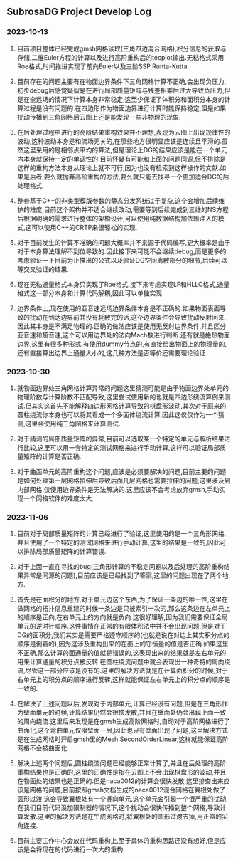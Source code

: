 ## SubrosaDG Project Develop Log

### 2023-10-13

1. 目前项目整体已经完成gmsh网格读取(三角四边混合网格),积分信息的获取与存储,二维Euler方程的计算以及进行高阶重构后的tecplot输出.无粘格式采用Roe格式,时间推进实现了前向Euler以及三阶SSP Runta-Kutta.

2. 目前存在的问题主要有在物面边界条件下三角网格计算不正确,会出现负压力,初步debug后感觉疑似是在进行局部质量矩阵与残差相乘后过大导致负压力,但是在全远场的情况下计算本身非常稳定,这至少保证了体积分和面积分本身的计算过程是没有问题的.在四边形作为物面边界进行计算时能保持稳定,但是如果扰动传播到三角网格后云图上还是能发现一些非物理的现象.

3. 在后处理过程中进行的高阶结果重构效果并不理想,表现为云图上出现规律性的波动,这种波动本身是和流场无关的,在那些地方很明显应该是连续且平滑的.虽然这里采用的是相邻点平均的算法,但是理论上DG的结果应该是能在一个单元内本身就保持一定的单调性的.目前怀疑有可能和上面的问题同源,但不排除是这样的重构方法本身从理论上就不可行,因为也没有检索到这样操作的文献.如果是后者,要么就抛弃高阶重构的方法,要么就只能去找寻一个更加适合DG的后处理格式.

4. 整套基于C++的非类型模版参数的静态分发系统过于复杂,这个会增加后续维护的难度,目前这个架构并不适合继续改动,需要等到后续完成到三维的NS方程后根据明确的需求进行整体的架构设计,可以使用纯数据结构加依赖注入的模式,这可以使用C++的CRTP来很轻松的实现.

5. 对于目前发生的计算不准确的问题大概率并不来源于代码编写,更大概率是由于对于本身算法理解不到位导致的.因此接下来可能不会继续debug,而是更多的考虑验证一下目前为止推出的公式以及验证DG空间离散部分的细节,后续可以等交叉验证的结果.

6. 现在无粘通量格式本身只实现了Roe格式,接下来考虑实现LF和HLLC格式,通量格式这一部分本身和计算代码解耦,因此可以单独实现.

7. 边界条件上,现在使用的亚音速远场边界条件本身是不正确的.如果物面表面导致的扰动在到达边界前并没有耗散完的话,这个边界条件会导致扰动反射回来,因此其本身是不满足物理的.正确的做法应该是使用无反射边界条件,并且区分亚音速和超音速,这个可以用边界处的法向Mach数进行判断.还有就是绝热物面边界,这里有很多种形式,有使用dummy节点的,有直接给出物面上的物理量的,还有直接算出边界上通量大小的,这几种方法是否等价还需要理论验证.

### 2023-10-30

1. 就物面边界处三角网格计算异常的问题这里猜测可能是由于物面边界处单元的物理阶数与计算阶数不匹配导致,这里尝试使用新的也就是四边形绕流算例来测试.但其实这首先不能解释四边形网格计算导致的棋盘形波动,其次对于原来的圆柱绕流你本身也可以将其看成一个多面体绕流计算,因此这仅仅作为一个猜测,这里会使用纯三角网格来计算测试.

2. 对于猜测的局部质量矩阵的异常,目前可以选取某一个特定的单元与解析结果进行比较,这里可以用一套特定的测试网格来进行手动计算,这样可以验证局部质量矩阵的计算是否正确.

3. 对于曲面单元的高阶重构这个问题,应该是必须要解决的问题,目前主要的问题是如何处理第一层网格拉伸后导致后面几层网格也需要拉伸的问题,这里涉及到内部网格,仅使用边界条件是无法解决的.这里应该不会考虑放弃gmsh,手动实现一个网格软件的难度太大.

### 2023-11-06

1. 目前对于局部质量矩阵的计算已经进行了验证,这里使用的是一个三角形网格,并且使用了一个特定的测试网格来进行手动计算,这里的结果是一致的,因此可以排除局部质量矩阵的计算错误.

2. 对于上面一直在寻找的bug(三角形计算的不稳定问题以及后处理的高阶重构结果异常是同源的问题),目前应该是已经找到了答案,这里的问题出现在了两个地方.

3. 首先是在面积分的地方,对于单元边这个东西,为了保证一条边的唯一性,这里在做网格的拓扑信息重建的时候一条边是只被索引一次的,那么这条边在左单元上的顺序是正向,在右单元上的方向就是负向.这很好理解,因为我们需要保证全局单元的逆时针顺序.这件事情在正常的有限体积法中并不会出现问题,但是对于DG的面积分,我们其实是需要严格遵守顺序的(也就是说在对边上其实积分点的顺序是倒着的),因为这涉及重构出来的在面上的守恒量的值是否正确.如果这里不正确,那么计算的面通量的值就是错误的,这表现出来的结果就是左右单元的用来计算通量的积分点被反转.在圆柱绕流问题中就会表现出一种奇特的周向绕流,尽管这一部分应该是没有的.这里的解决方法就是在计算面积分的时候,对于右单元上的积分点的顺序进行反转,这样就能保证左右单元上的积分点的顺序是一致的.

4. 在解决了上述问题以后,发现对于内部单元,计算已经没有问题,但是在三角形作为壁面单元的时候,计算结果仍然会很快发散,并且在壁面处仍会出现上面一致的周向绕流.这里后来发现是在gmsh生成高阶网格时,自动对于高阶网格进行了曲面化,这个弯曲单元仅限壁面一层,因此也只有壁面出现了问题,这里解决方式是在生成网格时开启gmsh里的Mesh.SecondOrderLinear,这样就能保证高阶网格不会被曲面化.

5. 解决上述两个问题后,圆柱绕流问题已经能够正常计算了,并且在后处理的高阶重构结果也是正确的,这里的正确性是指在云图上不会出现棋盘形的波动,并且在物面处的结果也是正确的.但是naca0012的计算会很快发散,这里排查出来应该是网格的问题,目前按照gmsh文档生成的naca0012混合网格在翼根处做了圆形过渡,这会导致翼根处有一个竖向单元,这个单元会引起一个很严重的扰动,在我们目前代码没加限制器的情况下,这个扰动会很快传播到整个网格,导致计算发散.这里的解决方法是在生成网格时,将翼根处的圆形过渡去掉,用正常的尖角连接.

6. 目前主要工作中心会放在代码重构上,至于具体的重构思路还没有想好,但是应该是会将现在的代码进行一次大的重构.
